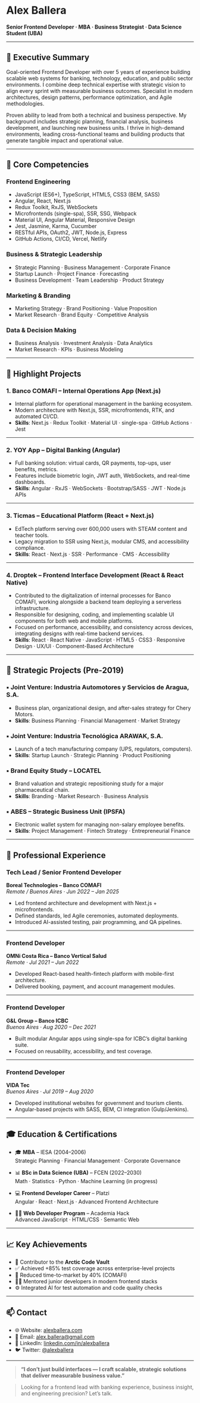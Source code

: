 # Alex Ballera

**Senior Frontend Developer · MBA · Business Strategist · Data Science Student (UBA)**

---

## 👋 Executive Summary

Goal-oriented Frontend Developer with over 5 years of experience building scalable web systems for banking, technology, education, and public sector environments. I combine deep technical expertise with strategic vision to align every sprint with measurable business outcomes. Specialist in modern architectures, design patterns, performance optimization, and Agile methodologies.

Proven ability to lead from both a technical and business perspective. My background includes strategic planning, financial analysis, business development, and launching new business units. I thrive in high-demand environments, leading cross-functional teams and building products that generate tangible impact and operational value.

---

## 🧠 Core Competencies

### Frontend Engineering  
- JavaScript (ES6+), TypeScript, HTML5, CSS3 (BEM, SASS)  
- Angular, React, Next.js  
- Redux Toolkit, RxJS, WebSockets  
- Microfrontends (single-spa), SSR, SSG, Webpack  
- Material UI, Angular Material, Responsive Design  
- Jest, Jasmine, Karma, Cucumber  
- RESTful APIs, OAuth2, JWT, Node.js, Express  
- GitHub Actions, CI/CD, Vercel, Netlify

### Business & Strategic Leadership  
- Strategic Planning · Business Management · Corporate Finance  
- Startup Launch · Project Finance · Forecasting  
- Business Development · Team Leadership · Product Strategy

### Marketing & Branding  
- Marketing Strategy · Brand Positioning · Value Proposition  
- Market Research · Brand Equity · Competitive Analysis

### Data & Decision Making  
- Business Analysis · Investment Analysis · Data Analytics  
- Market Research · KPIs · Business Modeling

---

## 🚀 Highlight Projects

### 1. **Banco COMAFI – Internal Operations App (Next.js)**  
- Internal platform for operational management in the banking ecosystem.  
- Modern architecture with Next.js, SSR, microfrontends, RTK, and automated CI/CD.  
- **Skills**: Next.js · Redux Toolkit · Material UI · single-spa · GitHub Actions · Jest

---

### 2. **YOY App – Digital Banking (Angular)**  
- Full banking solution: virtual cards, QR payments, top-ups, user benefits, metrics.  
- Features include biometric login, JWT auth, WebSockets, and real-time dashboards.  
- **Skills**: Angular · RxJS · WebSockets · Bootstrap/SASS · JWT · Node.js APIs

---

### 3. **Ticmas – Educational Platform (React + Next.js)**  
- EdTech platform serving over 600,000 users with STEAM content and teacher tools.  
- Legacy migration to SSR using Next.js, modular CMS, and accessibility compliance.  
- **Skills**: React · Next.js · SSR · Performance · CMS · Accessibility

---

### 4. **Droptek – Frontend Interface Development (React & React Native)**  
- Contributed to the digitalization of internal processes for Banco COMAFI, working alongside a backend team deploying a serverless infrastructure.  
- Responsible for designing, coding, and implementing scalable UI components for both web and mobile platforms.  
- Focused on performance, accessibility, and consistency across devices, integrating designs with real-time backend services.  
- **Skills**: React · React Native · JavaScript · HTML5 · CSS3 · Responsive Design · UX/UI · Component-Based Architecture


---

## 🧭 Strategic Projects (Pre-2019)

### ▪ Joint Venture: Industria Automotores y Servicios de Aragua, S.A.  
- Business plan, organizational design, and after-sales strategy for Chery Motors.  
- **Skills**: Business Planning · Financial Management · Market Strategy

### ▪ Joint Venture: Industria Tecnológica ARAWAK, S.A.  
- Launch of a tech manufacturing company (UPS, regulators, computers).  
- **Skills**: Startup Launch · Strategic Planning · Product Positioning

### ▪ Brand Equity Study – LOCATEL  
- Brand valuation and strategic repositioning study for a major pharmaceutical chain.  
- **Skills**: Branding · Market Research · Business Analysis

### ▪ ABES – Strategic Business Unit (IPSFA)  
- Electronic wallet system for managing non-salary employee benefits.  
- **Skills**: Project Management · Fintech Strategy · Entrepreneurial Finance

---

## 💼 Professional Experience

### **Tech Lead / Senior Frontend Developer**  
**Boreal Technologies – Banco COMAFI**  
_Remote / Buenos Aires · Jun 2022 – Jan 2025_  
- Led frontend architecture and development with Next.js + microfrontends.  
- Defined standards, led Agile ceremonies, automated deployments.  
- Introduced AI-assisted testing, pair programming, and QA pipelines.

---

### **Frontend Developer**  
**OMNi Costa Rica – Banco Vertical Salud**  
_Remote · Jul 2021 – Jun 2022_  
- Developed React-based health-fintech platform with mobile-first architecture.  
- Delivered booking, payment, and account management modules.

---

### **Frontend Developer**  
**G&L Group – Banco ICBC**  
_Buenos Aires · Aug 2020 – Dec 2021_  
- Built modular Angular apps using single-spa for ICBC’s digital banking suite.  
- Focused on reusability, accessibility, and test coverage.

---

### **Frontend Developer**  
**VIDA Tec**  
_Buenos Aires · Jul 2019 – Aug 2020_  
- Developed institutional websites for government and tourism clients.  
- Angular-based projects with SASS, BEM, CI integration (Gulp/Jenkins).

---

## 🎓 Education & Certifications

- 🎓 **MBA** – IESA (2004–2006)  
  Strategic Planning · Financial Management · Corporate Governance

- 📊 **BSc in Data Science (UBA)** – FCEN (2022–2030)  
  Math · Statistics · Python · Machine Learning (in progress)

- 💻 **Frontend Developer Career** – Platzi  
  Angular · React · Next.js · Advanced Frontend Architecture

- 🧑‍💻 **Web Developer Program** – Academia Hack  
  Advanced JavaScript · HTML/CSS · Semantic Web

---

## 📈 Key Achievements

- 🧊 Contributor to the **Arctic Code Vault**  
- ✅ Achieved +85% test coverage across enterprise-level projects  
- 🚀 Reduced time-to-market by 40% (COMAFI)  
- 👨‍🏫 Mentored junior developers in modern frontend stacks  
- ⚙️ Integrated AI for test automation and code quality checks

---

## 📫 Contact

- 🌐 Website: [alexballera.com](http://alexballera.com)  
- 📧 Email: alex.ballera@gmail.com  
- 💼 LinkedIn: [linkedin.com/in/alexballera](https://linkedin.com/in/alexballera)  
- 🐦 Twitter: [@alexballera](https://twitter.com/alexballera)

---

> **“I don’t just build interfaces — I craft scalable, strategic solutions that deliver measurable business value.”**

> Looking for a frontend lead with banking experience, business insight, and engineering precision? Let’s talk.
